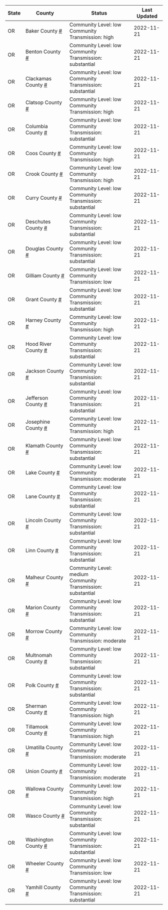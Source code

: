 State | County | Status | Last Updated
--- | --- | --- | --- 
OR | Baker County <a href="#baker_county">#</a> | <a name="baker_county"></a>Community Level: low<br/>Community Transmission: high | 2022-11-21
OR | Benton County <a href="#benton_county">#</a> | <a name="benton_county"></a>Community Level: low<br/>Community Transmission: substantial | 2022-11-21
OR | Clackamas County <a href="#clackamas_county">#</a> | <a name="clackamas_county"></a>Community Level: low<br/>Community Transmission: substantial | 2022-11-21
OR | Clatsop County <a href="#clatsop_county">#</a> | <a name="clatsop_county"></a>Community Level: low<br/>Community Transmission: high | 2022-11-21
OR | Columbia County <a href="#columbia_county">#</a> | <a name="columbia_county"></a>Community Level: low<br/>Community Transmission: substantial | 2022-11-21
OR | Coos County <a href="#coos_county">#</a> | <a name="coos_county"></a>Community Level: low<br/>Community Transmission: high | 2022-11-21
OR | Crook County <a href="#crook_county">#</a> | <a name="crook_county"></a>Community Level: low<br/>Community Transmission: high | 2022-11-21
OR | Curry County <a href="#curry_county">#</a> | <a name="curry_county"></a>Community Level: low<br/>Community Transmission: substantial | 2022-11-21
OR | Deschutes County <a href="#deschutes_county">#</a> | <a name="deschutes_county"></a>Community Level: low<br/>Community Transmission: substantial | 2022-11-21
OR | Douglas County <a href="#douglas_county">#</a> | <a name="douglas_county"></a>Community Level: low<br/>Community Transmission: substantial | 2022-11-21
OR | Gilliam County <a href="#gilliam_county">#</a> | <a name="gilliam_county"></a>Community Level: low<br/>Community Transmission: low | 2022-11-21
OR | Grant County <a href="#grant_county">#</a> | <a name="grant_county"></a>Community Level: low<br/>Community Transmission: substantial | 2022-11-21
OR | Harney County <a href="#harney_county">#</a> | <a name="harney_county"></a>Community Level: low<br/>Community Transmission: high | 2022-11-21
OR | Hood River County <a href="#hood_river_county">#</a> | <a name="hood_river_county"></a>Community Level: low<br/>Community Transmission: substantial | 2022-11-21
OR | Jackson County <a href="#jackson_county">#</a> | <a name="jackson_county"></a>Community Level: low<br/>Community Transmission: substantial | 2022-11-21
OR | Jefferson County <a href="#jefferson_county">#</a> | <a name="jefferson_county"></a>Community Level: low<br/>Community Transmission: substantial | 2022-11-21
OR | Josephine County <a href="#josephine_county">#</a> | <a name="josephine_county"></a>Community Level: low<br/>Community Transmission: high | 2022-11-21
OR | Klamath County <a href="#klamath_county">#</a> | <a name="klamath_county"></a>Community Level: low<br/>Community Transmission: substantial | 2022-11-21
OR | Lake County <a href="#lake_county">#</a> | <a name="lake_county"></a>Community Level: low<br/>Community Transmission: moderate | 2022-11-21
OR | Lane County <a href="#lane_county">#</a> | <a name="lane_county"></a>Community Level: low<br/>Community Transmission: substantial | 2022-11-21
OR | Lincoln County <a href="#lincoln_county">#</a> | <a name="lincoln_county"></a>Community Level: low<br/>Community Transmission: substantial | 2022-11-21
OR | Linn County <a href="#linn_county">#</a> | <a name="linn_county"></a>Community Level: low<br/>Community Transmission: substantial | 2022-11-21
OR | Malheur County <a href="#malheur_county">#</a> | <a name="malheur_county"></a>Community Level: medium<br/>Community Transmission: substantial | 2022-11-21
OR | Marion County <a href="#marion_county">#</a> | <a name="marion_county"></a>Community Level: low<br/>Community Transmission: substantial | 2022-11-21
OR | Morrow County <a href="#morrow_county">#</a> | <a name="morrow_county"></a>Community Level: low<br/>Community Transmission: moderate | 2022-11-21
OR | Multnomah County <a href="#multnomah_county">#</a> | <a name="multnomah_county"></a>Community Level: low<br/>Community Transmission: substantial | 2022-11-21
OR | Polk County <a href="#polk_county">#</a> | <a name="polk_county"></a>Community Level: low<br/>Community Transmission: substantial | 2022-11-21
OR | Sherman County <a href="#sherman_county">#</a> | <a name="sherman_county"></a>Community Level: low<br/>Community Transmission: high | 2022-11-21
OR | Tillamook County <a href="#tillamook_county">#</a> | <a name="tillamook_county"></a>Community Level: low<br/>Community Transmission: high | 2022-11-21
OR | Umatilla County <a href="#umatilla_county">#</a> | <a name="umatilla_county"></a>Community Level: low<br/>Community Transmission: moderate | 2022-11-21
OR | Union County <a href="#union_county">#</a> | <a name="union_county"></a>Community Level: low<br/>Community Transmission: moderate | 2022-11-21
OR | Wallowa County <a href="#wallowa_county">#</a> | <a name="wallowa_county"></a>Community Level: low<br/>Community Transmission: high | 2022-11-21
OR | Wasco County <a href="#wasco_county">#</a> | <a name="wasco_county"></a>Community Level: low<br/>Community Transmission: substantial | 2022-11-21
OR | Washington County <a href="#washington_county">#</a> | <a name="washington_county"></a>Community Level: low<br/>Community Transmission: substantial | 2022-11-21
OR | Wheeler County <a href="#wheeler_county">#</a> | <a name="wheeler_county"></a>Community Level: low<br/>Community Transmission: low | 2022-11-21
OR | Yamhill County <a href="#yamhill_county">#</a> | <a name="yamhill_county"></a>Community Level: low<br/>Community Transmission: substantial | 2022-11-21

